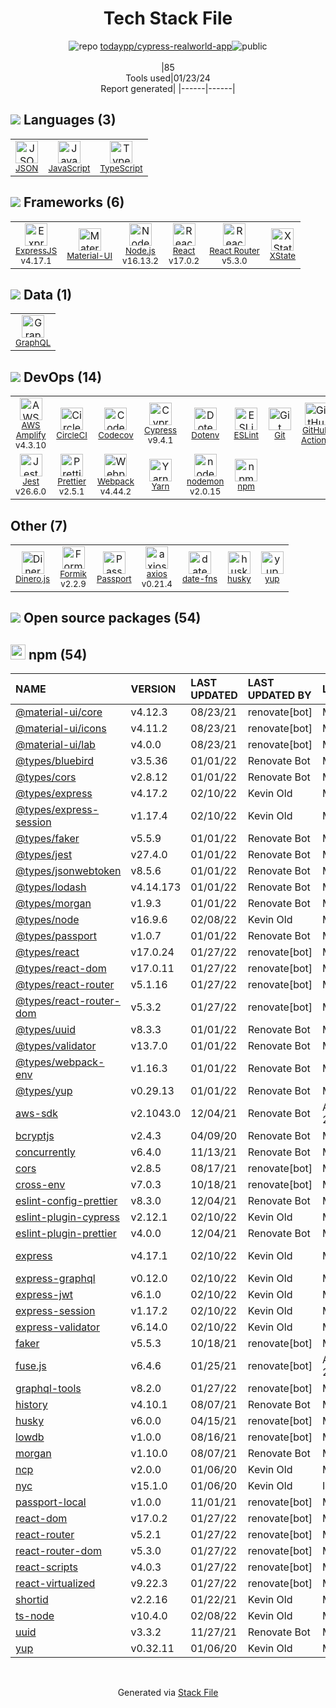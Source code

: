 <!--
&lt;--- Readme.md Snippet without images Start ---&gt;
## Tech Stack
todaypp/cypress-realworld-app is built on the following main stack:

- [CircleCI](https://circleci.com/) – Continuous Integration
- [Jest](http://facebook.github.io/jest/) – Javascript Testing Framework
- [Node.js](http://nodejs.org/) – Frameworks (Full Stack)
- [React](https://reactjs.org/) – Javascript UI Libraries
- [ExpressJS](http://expressjs.com/) – Microframeworks (Backend)
- [JavaScript](https://developer.mozilla.org/en-US/docs/Web/JavaScript) – Languages
- [TypeScript](http://www.typescriptlang.org) – Languages
- [Webpack](http://webpack.js.org) – JS Build Tools / JS Task Runners
- [Material-UI](https://github.com/mui/material-ui) – Front-End Frameworks
- [Codecov](https://codecov.io/) – Code Coverage
- [JSON](http://www.json.org/) – Languages
- [ESLint](http://eslint.org/) – Code Review
- [React Router](https://github.com/rackt/react-router) – JavaScript Framework Components
- [Passport](http://passportjs.org/) – User Management and Authentication
- [GraphQL](http://graphql.org/) – Query Languages
- [axios](https://github.com/mzabriskie/axios) – Javascript Utilities & Libraries
- [nodemon](http://nodemon.io/) – node.js Application Monitoring
- [Yarn](https://yarnpkg.com/) – Front End Package Manager
- [Prettier](https://prettier.io/) – Code Review
- [AWS Amplify](https://github.com/aws/aws-amplify) – AWS Tools
- [Formik](https://jaredpalmer.com/formik/) – Web Forms
- [Dinero.js](https://sarahdayan.github.io/dinero.js/) – Javascript Utilities & Libraries
- [Cypress](https://www.cypress.io/) – Javascript Testing Framework
- [date-fns](https://date-fns.org/) – Javascript Utilities & Libraries
- [GitHub Actions](https://github.com/features/actions) – Continuous Integration
- [XState](https://xstate.js.org/) – State Management Library

Full tech stack [here](/techstack.md)

&lt;--- Readme.md Snippet without images End ---&gt;

&lt;--- Readme.md Snippet with images Start ---&gt;
## Tech Stack
todaypp/cypress-realworld-app is built on the following main stack:

- <img width='25' height='25' src='https://img.stackshare.io/service/190/CvqrSSFs_400x400.jpg' alt='CircleCI'/> [CircleCI](https://circleci.com/) – Continuous Integration
- <img width='25' height='25' src='https://img.stackshare.io/service/830/jest.png' alt='Jest'/> [Jest](http://facebook.github.io/jest/) – Javascript Testing Framework
- <img width='25' height='25' src='https://img.stackshare.io/service/1011/n1JRsFeB_400x400.png' alt='Node.js'/> [Node.js](http://nodejs.org/) – Frameworks (Full Stack)
- <img width='25' height='25' src='https://img.stackshare.io/service/1020/OYIaJ1KK.png' alt='React'/> [React](https://reactjs.org/) – Javascript UI Libraries
- <img width='25' height='25' src='https://img.stackshare.io/service/1163/hashtag.png' alt='ExpressJS'/> [ExpressJS](http://expressjs.com/) – Microframeworks (Backend)
- <img width='25' height='25' src='https://img.stackshare.io/service/1209/javascript.jpeg' alt='JavaScript'/> [JavaScript](https://developer.mozilla.org/en-US/docs/Web/JavaScript) – Languages
- <img width='25' height='25' src='https://img.stackshare.io/service/1612/bynNY5dJ.jpg' alt='TypeScript'/> [TypeScript](http://www.typescriptlang.org) – Languages
- <img width='25' height='25' src='https://img.stackshare.io/service/1682/IMG_4636.PNG' alt='Webpack'/> [Webpack](http://webpack.js.org) – JS Build Tools / JS Task Runners
- <img width='25' height='25' src='https://img.stackshare.io/service/1904/default_44d81cb9fadbc3688b7e91a6d5217d0ea5358b57.png' alt='Material-UI'/> [Material-UI](https://github.com/mui/material-ui) – Front-End Frameworks
- <img width='25' height='25' src='https://img.stackshare.io/service/2673/Codecov_Mark_Circle_Pink.png' alt='Codecov'/> [Codecov](https://codecov.io/) – Code Coverage
- <img width='25' height='25' src='https://img.stackshare.io/service/2880/1024px-JSON_vector_logo.svg.png' alt='JSON'/> [JSON](http://www.json.org/) – Languages
- <img width='25' height='25' src='https://img.stackshare.io/service/3337/Q4L7Jncy.jpg' alt='ESLint'/> [ESLint](http://eslint.org/) – Code Review
- <img width='25' height='25' src='https://img.stackshare.io/service/3350/8261421.png' alt='React Router'/> [React Router](https://github.com/rackt/react-router) – JavaScript Framework Components
- <img width='25' height='25' src='https://ucarecdn.com/8f3cac0e-b146-4f0f-878c-680a6671d804/' alt='Passport'/> [Passport](http://passportjs.org/) – User Management and Authentication
- <img width='25' height='25' src='https://img.stackshare.io/service/3820/12972006.png' alt='GraphQL'/> [GraphQL](http://graphql.org/) – Query Languages
- <img width='25' height='25' src='https://img.stackshare.io/no-img-open-source.png' alt='axios'/> [axios](https://github.com/mzabriskie/axios) – Javascript Utilities & Libraries
- <img width='25' height='25' src='https://img.stackshare.io/service/5577/preview.png' alt='nodemon'/> [nodemon](http://nodemon.io/) – node.js Application Monitoring
- <img width='25' height='25' src='https://img.stackshare.io/service/5848/44mC-kJ3.jpg' alt='Yarn'/> [Yarn](https://yarnpkg.com/) – Front End Package Manager
- <img width='25' height='25' src='https://img.stackshare.io/service/7035/default_66f265943abed56bcdbfca1c866a4261b1fbb063.jpg' alt='Prettier'/> [Prettier](https://prettier.io/) – Code Review
- <img width='25' height='25' src='https://img.stackshare.io/no-img-open-source.png' alt='AWS Amplify'/> [AWS Amplify](https://github.com/aws/aws-amplify) – AWS Tools
- <img width='25' height='25' src='https://img.stackshare.io/service/8846/preview.png' alt='Formik'/> [Formik](https://jaredpalmer.com/formik/) – Web Forms
- <img width='25' height='25' src='https://img.stackshare.io/service/8866/6490071b-81e8-4047-937a-6689cee3b515.png' alt='Dinero.js'/> [Dinero.js](https://sarahdayan.github.io/dinero.js/) – Javascript Utilities & Libraries
- <img width='25' height='25' src='https://img.stackshare.io/service/9231/default_66c5c1a197dcd0232e41e4ab6299d119b4e165b3.png' alt='Cypress'/> [Cypress](https://www.cypress.io/) – Javascript Testing Framework
- <img width='25' height='25' src='https://img.stackshare.io/service/10865/default_5551fb8853689f607a2bc0d5a09355d5a3d52bf0.png' alt='date-fns'/> [date-fns](https://date-fns.org/) – Javascript Utilities & Libraries
- <img width='25' height='25' src='https://img.stackshare.io/service/11563/actions.png' alt='GitHub Actions'/> [GitHub Actions](https://github.com/features/actions) – Continuous Integration
- <img width='25' height='25' src='https://img.stackshare.io/service/12312/default_b7db756c27572b5302a654fe5a96f617084c7d8a.png' alt='XState'/> [XState](https://xstate.js.org/) – State Management Library

Full tech stack [here](/techstack.md)

&lt;--- Readme.md Snippet with images End ---&gt;
-->
<div align="center">

# Tech Stack File
![](https://img.stackshare.io/repo.svg "repo") [todaypp/cypress-realworld-app](https://github.com/todaypp/cypress-realworld-app)![](https://img.stackshare.io/public_badge.svg "public")
<br/><br/>
|85<br/>Tools used|01/23/24 <br/>Report generated|
|------|------|
</div>

## <img src='https://img.stackshare.io/languages.svg'/> Languages (3)
<table><tr>
  <td align='center'>
  <img width='36' height='36' src='https://img.stackshare.io/service/2880/1024px-JSON_vector_logo.svg.png' alt='JSON'>
  <br>
  <sub><a href="http://www.json.org/">JSON</a></sub>
  <br>
  <sub></sub>
</td>

<td align='center'>
  <img width='36' height='36' src='https://img.stackshare.io/service/1209/javascript.jpeg' alt='JavaScript'>
  <br>
  <sub><a href="https://developer.mozilla.org/en-US/docs/Web/JavaScript">JavaScript</a></sub>
  <br>
  <sub></sub>
</td>

<td align='center'>
  <img width='36' height='36' src='https://img.stackshare.io/service/1612/bynNY5dJ.jpg' alt='TypeScript'>
  <br>
  <sub><a href="http://www.typescriptlang.org">TypeScript</a></sub>
  <br>
  <sub></sub>
</td>

</tr>
</table>

## <img src='https://img.stackshare.io/frameworks.svg'/> Frameworks (6)
<table><tr>
  <td align='center'>
  <img width='36' height='36' src='https://img.stackshare.io/service/1163/hashtag.png' alt='ExpressJS'>
  <br>
  <sub><a href="http://expressjs.com/">ExpressJS</a></sub>
  <br>
  <sub>v4.17.1</sub>
</td>

<td align='center'>
  <img width='36' height='36' src='https://img.stackshare.io/service/1904/default_44d81cb9fadbc3688b7e91a6d5217d0ea5358b57.png' alt='Material-UI'>
  <br>
  <sub><a href="https://github.com/mui/material-ui">Material-UI</a></sub>
  <br>
  <sub></sub>
</td>

<td align='center'>
  <img width='36' height='36' src='https://img.stackshare.io/service/1011/n1JRsFeB_400x400.png' alt='Node.js'>
  <br>
  <sub><a href="http://nodejs.org/">Node.js</a></sub>
  <br>
  <sub>v16.13.2</sub>
</td>

<td align='center'>
  <img width='36' height='36' src='https://img.stackshare.io/service/1020/OYIaJ1KK.png' alt='React'>
  <br>
  <sub><a href="https://reactjs.org/">React</a></sub>
  <br>
  <sub>v17.0.2</sub>
</td>

<td align='center'>
  <img width='36' height='36' src='https://img.stackshare.io/service/3350/8261421.png' alt='React Router'>
  <br>
  <sub><a href="https://github.com/rackt/react-router">React Router</a></sub>
  <br>
  <sub>v5.3.0</sub>
</td>

<td align='center'>
  <img width='36' height='36' src='https://img.stackshare.io/service/12312/default_b7db756c27572b5302a654fe5a96f617084c7d8a.png' alt='XState'>
  <br>
  <sub><a href="https://xstate.js.org/">XState</a></sub>
  <br>
  <sub></sub>
</td>

</tr>
</table>

## <img src='https://img.stackshare.io/databases.svg'/> Data (1)
<table><tr>
  <td align='center'>
  <img width='36' height='36' src='https://img.stackshare.io/service/3820/12972006.png' alt='GraphQL'>
  <br>
  <sub><a href="http://graphql.org/">GraphQL</a></sub>
  <br>
  <sub></sub>
</td>

</tr>
</table>

## <img src='https://img.stackshare.io/devops.svg'/> DevOps (14)
<table><tr>
  <td align='center'>
  <img width='36' height='36' src='https://img.stackshare.io/no-img-open-source.png' alt='AWS Amplify'>
  <br>
  <sub><a href="https://github.com/aws/aws-amplify">AWS Amplify</a></sub>
  <br>
  <sub>v4.3.10</sub>
</td>

<td align='center'>
  <img width='36' height='36' src='https://img.stackshare.io/service/190/CvqrSSFs_400x400.jpg' alt='CircleCI'>
  <br>
  <sub><a href="https://circleci.com/">CircleCI</a></sub>
  <br>
  <sub></sub>
</td>

<td align='center'>
  <img width='36' height='36' src='https://img.stackshare.io/service/2673/Codecov_Mark_Circle_Pink.png' alt='Codecov'>
  <br>
  <sub><a href="https://codecov.io/">Codecov</a></sub>
  <br>
  <sub></sub>
</td>

<td align='center'>
  <img width='36' height='36' src='https://img.stackshare.io/service/9231/default_66c5c1a197dcd0232e41e4ab6299d119b4e165b3.png' alt='Cypress'>
  <br>
  <sub><a href="https://www.cypress.io/">Cypress</a></sub>
  <br>
  <sub>v9.4.1</sub>
</td>

<td align='center'>
  <img width='36' height='36' src='https://img.stackshare.io/service/8067/default_90dcb1286af7685c68df319c764b80704df1155b.png' alt='Dotenv'>
  <br>
  <sub><a href="https://github.com/motdotla/dotenv">Dotenv</a></sub>
  <br>
  <sub></sub>
</td>

<td align='center'>
  <img width='36' height='36' src='https://img.stackshare.io/service/3337/Q4L7Jncy.jpg' alt='ESLint'>
  <br>
  <sub><a href="http://eslint.org/">ESLint</a></sub>
  <br>
  <sub></sub>
</td>

<td align='center'>
  <img width='36' height='36' src='https://img.stackshare.io/service/1046/git.png' alt='Git'>
  <br>
  <sub><a href="http://git-scm.com/">Git</a></sub>
  <br>
  <sub></sub>
</td>

<td align='center'>
  <img width='36' height='36' src='https://img.stackshare.io/service/11563/actions.png' alt='GitHub Actions'>
  <br>
  <sub><a href="https://github.com/features/actions">GitHub Actions</a></sub>
  <br>
  <sub></sub>
</td>

</tr>
<tr>
  <td align='center'>
  <img width='36' height='36' src='https://img.stackshare.io/service/830/jest.png' alt='Jest'>
  <br>
  <sub><a href="http://facebook.github.io/jest/">Jest</a></sub>
  <br>
  <sub>v26.6.0</sub>
</td>

<td align='center'>
  <img width='36' height='36' src='https://img.stackshare.io/service/7035/default_66f265943abed56bcdbfca1c866a4261b1fbb063.jpg' alt='Prettier'>
  <br>
  <sub><a href="https://prettier.io/">Prettier</a></sub>
  <br>
  <sub>v2.5.1</sub>
</td>

<td align='center'>
  <img width='36' height='36' src='https://img.stackshare.io/service/1682/IMG_4636.PNG' alt='Webpack'>
  <br>
  <sub><a href="http://webpack.js.org">Webpack</a></sub>
  <br>
  <sub>v4.44.2</sub>
</td>

<td align='center'>
  <img width='36' height='36' src='https://img.stackshare.io/service/5848/44mC-kJ3.jpg' alt='Yarn'>
  <br>
  <sub><a href="https://yarnpkg.com/">Yarn</a></sub>
  <br>
  <sub></sub>
</td>

<td align='center'>
  <img width='36' height='36' src='https://img.stackshare.io/service/5577/preview.png' alt='nodemon'>
  <br>
  <sub><a href="http://nodemon.io/">nodemon</a></sub>
  <br>
  <sub>v2.0.15</sub>
</td>

<td align='center'>
  <img width='36' height='36' src='https://img.stackshare.io/service/1120/lejvzrnlpb308aftn31u.png' alt='npm'>
  <br>
  <sub><a href="https://www.npmjs.com/">npm</a></sub>
  <br>
  <sub></sub>
</td>

</tr>
</table>

## Other (7)
<table><tr>
  <td align='center'>
  <img width='36' height='36' src='https://img.stackshare.io/service/8866/6490071b-81e8-4047-937a-6689cee3b515.png' alt='Dinero.js'>
  <br>
  <sub><a href="https://sarahdayan.github.io/dinero.js/">Dinero.js</a></sub>
  <br>
  <sub></sub>
</td>

<td align='center'>
  <img width='36' height='36' src='https://img.stackshare.io/service/8846/preview.png' alt='Formik'>
  <br>
  <sub><a href="https://jaredpalmer.com/formik/">Formik</a></sub>
  <br>
  <sub>v2.2.9</sub>
</td>

<td align='center'>
  <img width='36' height='36' src='https://ucarecdn.com/8f3cac0e-b146-4f0f-878c-680a6671d804/' alt='Passport'>
  <br>
  <sub><a href="http://passportjs.org/">Passport</a></sub>
  <br>
  <sub></sub>
</td>

<td align='center'>
  <img width='36' height='36' src='https://img.stackshare.io/no-img-open-source.png' alt='axios'>
  <br>
  <sub><a href="https://github.com/mzabriskie/axios">axios</a></sub>
  <br>
  <sub>v0.21.4</sub>
</td>

<td align='center'>
  <img width='36' height='36' src='https://img.stackshare.io/service/10865/default_5551fb8853689f607a2bc0d5a09355d5a3d52bf0.png' alt='date-fns'>
  <br>
  <sub><a href="https://date-fns.org/">date-fns</a></sub>
  <br>
  <sub></sub>
</td>

<td align='center'>
  <img width='36' height='36' src='https://img.stackshare.io/service/9527/5502029.jpeg' alt='husky'>
  <br>
  <sub><a href="https://github.com/typicode/husky">husky</a></sub>
  <br>
  <sub></sub>
</td>

<td align='center'>
  <img width='36' height='36' src='https://img.stackshare.io/service/10756/339286.png' alt='yup'>
  <br>
  <sub><a href="https://github.com/jquense/yup">yup</a></sub>
  <br>
  <sub></sub>
</td>

</tr>
</table>


## <img src='https://img.stackshare.io/group.svg' /> Open source packages (54)</h2>

## <img width='24' height='24' src='https://img.stackshare.io/service/1120/lejvzrnlpb308aftn31u.png'/> npm (54)

|NAME|VERSION|LAST UPDATED|LAST UPDATED BY|LICENSE|VULNERABILITIES|
|:------|:------|:------|:------|:------|:------|
|[@material-ui/core](https://www.npmjs.com/@material-ui/core)|v4.12.3|08/23/21|renovate[bot] |MIT|N/A|
|[@material-ui/icons](https://www.npmjs.com/@material-ui/icons)|v4.11.2|08/23/21|renovate[bot] |MIT|N/A|
|[@material-ui/lab](https://www.npmjs.com/@material-ui/lab)|v4.0.0|08/23/21|renovate[bot] |MIT|N/A|
|[@types/bluebird](https://www.npmjs.com/@types/bluebird)|v3.5.36|01/01/22|Renovate Bot |MIT|N/A|
|[@types/cors](https://www.npmjs.com/@types/cors)|v2.8.12|01/01/22|Renovate Bot |MIT|N/A|
|[@types/express](https://www.npmjs.com/@types/express)|v4.17.2|02/10/22|Kevin Old |MIT|N/A|
|[@types/express-session](https://www.npmjs.com/@types/express-session)|v1.17.4|02/10/22|Kevin Old |MIT|N/A|
|[@types/faker](https://www.npmjs.com/@types/faker)|v5.5.9|01/01/22|Renovate Bot |MIT|N/A|
|[@types/jest](https://www.npmjs.com/@types/jest)|v27.4.0|01/01/22|Renovate Bot |MIT|N/A|
|[@types/jsonwebtoken](https://www.npmjs.com/@types/jsonwebtoken)|v8.5.6|01/01/22|Renovate Bot |MIT|N/A|
|[@types/lodash](https://www.npmjs.com/@types/lodash)|v4.14.173|01/01/22|Renovate Bot |MIT|N/A|
|[@types/morgan](https://www.npmjs.com/@types/morgan)|v1.9.3|01/01/22|Renovate Bot |MIT|N/A|
|[@types/node](https://www.npmjs.com/@types/node)|v16.9.6|02/08/22|Kevin Old |MIT|N/A|
|[@types/passport](https://www.npmjs.com/@types/passport)|v1.0.7|01/01/22|Renovate Bot |MIT|N/A|
|[@types/react](https://www.npmjs.com/@types/react)|v17.0.24|01/27/22|renovate[bot] |MIT|N/A|
|[@types/react-dom](https://www.npmjs.com/@types/react-dom)|v17.0.11|01/27/22|renovate[bot] |MIT|N/A|
|[@types/react-router](https://www.npmjs.com/@types/react-router)|v5.1.16|01/27/22|renovate[bot] |MIT|N/A|
|[@types/react-router-dom](https://www.npmjs.com/@types/react-router-dom)|v5.3.2|01/27/22|renovate[bot] |MIT|N/A|
|[@types/uuid](https://www.npmjs.com/@types/uuid)|v8.3.3|01/01/22|Renovate Bot |MIT|N/A|
|[@types/validator](https://www.npmjs.com/@types/validator)|v13.7.0|01/01/22|Renovate Bot |MIT|N/A|
|[@types/webpack-env](https://www.npmjs.com/@types/webpack-env)|v1.16.3|01/01/22|Renovate Bot |MIT|N/A|
|[@types/yup](https://www.npmjs.com/@types/yup)|v0.29.13|01/01/22|Renovate Bot |MIT|N/A|
|[aws-sdk](https://www.npmjs.com/aws-sdk)|v2.1043.0|12/04/21|Renovate Bot |Apache-2.0|N/A|
|[bcryptjs](https://www.npmjs.com/bcryptjs)|v2.4.3|04/09/20|Renovate Bot |MIT|N/A|
|[concurrently](https://www.npmjs.com/concurrently)|v6.4.0|11/13/21|Renovate Bot |MIT|N/A|
|[cors](https://www.npmjs.com/cors)|v2.8.5|08/17/21|renovate[bot] |MIT|N/A|
|[cross-env](https://www.npmjs.com/cross-env)|v7.0.3|10/18/21|renovate[bot] |MIT|N/A|
|[eslint-config-prettier](https://www.npmjs.com/eslint-config-prettier)|v8.3.0|12/04/21|Renovate Bot |MIT|N/A|
|[eslint-plugin-cypress](https://www.npmjs.com/eslint-plugin-cypress)|v2.12.1|02/10/22|Kevin Old |MIT|N/A|
|[eslint-plugin-prettier](https://www.npmjs.com/eslint-plugin-prettier)|v4.0.0|12/04/21|Renovate Bot |MIT|N/A|
|[express](https://www.npmjs.com/express)|v4.17.1|02/10/22|Kevin Old |MIT|[CVE-2022-24999](https://github.com/advisories/GHSA-hrpp-h998-j3pp) (High)|
|[express-graphql](https://www.npmjs.com/express-graphql)|v0.12.0|02/10/22|Kevin Old |MIT|N/A|
|[express-jwt](https://www.npmjs.com/express-jwt)|v6.1.0|02/10/22|Kevin Old |MIT|N/A|
|[express-session](https://www.npmjs.com/express-session)|v1.17.2|02/10/22|Kevin Old |MIT|N/A|
|[express-validator](https://www.npmjs.com/express-validator)|v6.14.0|02/10/22|Kevin Old |MIT|N/A|
|[faker](https://www.npmjs.com/faker)|v5.5.3|10/18/21|renovate[bot] |MIT|N/A|
|[fuse.js](https://www.npmjs.com/fuse.js)|v6.4.6|01/25/21|renovate[bot] |Apache-2.0|N/A|
|[graphql-tools](https://www.npmjs.com/graphql-tools)|v8.2.0|01/27/22|renovate[bot] |MIT|N/A|
|[history](https://www.npmjs.com/history)|v4.10.1|08/07/21|Renovate Bot |MIT|N/A|
|[husky](https://www.npmjs.com/husky)|v6.0.0|04/15/21|renovate[bot] |MIT|N/A|
|[lowdb](https://www.npmjs.com/lowdb)|v1.0.0|08/16/21|renovate[bot] |MIT|N/A|
|[morgan](https://www.npmjs.com/morgan)|v1.10.0|08/07/21|Renovate Bot |MIT|N/A|
|[ncp](https://www.npmjs.com/ncp)|v2.0.0|01/06/20|Kevin Old |MIT|N/A|
|[nyc](https://www.npmjs.com/nyc)|v15.1.0|01/06/20|Kevin Old |ISC|N/A|
|[passport-local](https://www.npmjs.com/passport-local)|v1.0.0|11/01/21|renovate[bot] |MIT|N/A|
|[react-dom](https://www.npmjs.com/react-dom)|v17.0.2|01/27/22|renovate[bot] |MIT|N/A|
|[react-router](https://www.npmjs.com/react-router)|v5.2.1|01/27/22|renovate[bot] |MIT|N/A|
|[react-router-dom](https://www.npmjs.com/react-router-dom)|v5.3.0|01/27/22|renovate[bot] |MIT|N/A|
|[react-scripts](https://www.npmjs.com/react-scripts)|v4.0.3|01/27/22|renovate[bot] |MIT|N/A|
|[react-virtualized](https://www.npmjs.com/react-virtualized)|v9.22.3|01/27/22|renovate[bot] |MIT|N/A|
|[shortid](https://www.npmjs.com/shortid)|v2.2.16|01/22/21|Kevin Old |MIT|N/A|
|[ts-node](https://www.npmjs.com/ts-node)|v10.4.0|02/08/22|Kevin Old |MIT|N/A|
|[uuid](https://www.npmjs.com/uuid)|v3.3.2|11/27/21|Renovate Bot |MIT|N/A|
|[yup](https://www.npmjs.com/yup)|v0.32.11|01/06/20|Kevin Old |MIT|N/A|

<br/>
<div align='center'>

Generated via [Stack File](https://github.com/marketplace/stack-file)
